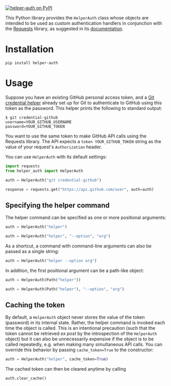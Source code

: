 [![helper-auth on PyPI][PyPI badge]][PyPI page]

This Python library provides the `HelperAuth` class whose objects are intended
to be used as custom authentication handlers in conjunction with
the [Requests] library, as suggested in its [documentation].


# Installation

```
pip install helper-auth
```


# Usage

Suppose you have an existing GitHub personal access token, and
a [Git credential helper] already set up for Git to authenticate to
GitHub using this token as the password. This helper prints the following
to standard output:

```
$ git credential-github
username=YOUR_GITHUB_USERNAME
password=YOUR_GITHUB_TOKEN
```

You want to use the same token to make GitHub API calls using the Requests
library. The API expects a `token YOUR_GITHUB_TOKEN` string as the value of
your request's `Authorization` header.

You can use `HelperAuth` with its default settings:

```python
import requests
from helper_auth import HelperAuth

auth = HelperAuth("git credential-github")

response = requests.get("https://api.github.com/user", auth=auth)
```


## Specifying the helper command

The helper command can be specified as one or more positional arguments:

```python
auth = HelperAuth("helper")
```

```python
auth = HelperAuth("helper", "--option", "arg")
```

As a shortcut, a command with command-line arguments can also be passed
as a single string:

```python
auth = HelperAuth("helper --option arg")
```

In addition, the first positional argument can be a path-like object:

```python
auth = HelperAuth(Path("helper"))
```

```python
auth = HelperAuth(Path("helper"), "--option", "arg")
```


## Caching the token

By default, a `HelperAuth` object never stores the value of the token
(password) in its internal state. Rather, the helper command is invoked
each time the object is called. This is an intentional precaution (such
that the token cannot be retrieved *ex post* by the introspection of the
`HelperAuth` object) but it can also be unnecessarily expensive if the object
is to be called repeatedly, e.g. when making many simultaneous API calls.
You can override this behavior by passing `cache_token=True` to the
constructor:

```python
auth = HelperAuth("helper", cache_token=True)
```

The cached token can then be cleared anytime by calling

```python
auth.clear_cache()
```

[PyPI badge]: https://img.shields.io/pypi/v/helper-auth
[PyPI page]: https://pypi.org/project/helper-auth
[Requests]: https://requests.readthedocs.io
[documentation]: https://requests.readthedocs.io/en/latest/user/authentication/#new-forms-of-authentication
[Git credential helper]: https://git-scm.com/docs/gitcredentials#_custom_helpers
